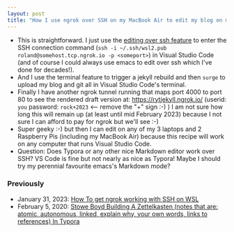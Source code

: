 ```yaml
---
layout: post
title: "How I use ngrok over SSH on my MacBook Air to edit my blog on my Surface Book 2"
---
```

*  This is straightforward. I just use the [editing over ssh feature](https://code.visualstudio.com/docs/remote/ssh) to enter the SSH connection command (`ssh -i ~/.ssh/wsl2.pub roland@somehost.tcp.ngrok.io -p <someport>`) in Visual Studio Code (and of course I could always use emacs to edit over ssh which I've done for decades!).
* And I use the terminal feature to trigger a jekyll rebuild and then `surge` to upload my blog and git all in Visual Studio Code's terminal.
* Finally I have another ngrok tunnel running that maps port 4000 to port 80 to see the rendered draft version at: https://rytjekyll.ngrok.io/ (userid: `you` password: `rock+2023` <-- remove the "+" sign :-) ) I am not sure how long this will remain up (at least until mid February 2023) because I not sure I can afford to pay for ngrok but we'll see :-) 
* Super geeky :-) but then I can edit on any of my 3 laptops and 2 Raspberry Pis (including my MacBook Air) because this recipe will work on any computer that runs Visual Studio Code.
* Question: Does Typora or any other nice Markdown editor work over SSH? VS Code is fine but not nearly as nice as Typora! Maybe I should try my perennial favourite emacs's Markdown mode?

### Previously
* January 31, 2023: [How To get ngrok working with SSH on WSL](http://rolandtanglao.com/2023/01/31/p1-ngrok-ssh-wsl-var-run-nogin/)
* February 5, 2020: [Stowe Boyd Building A Zettelkasten (notes that are: atomic, autonomous, linked, explain why, your own words, links to references) In Typora](http://rolandtanglao.com/2020/02/05/p1-stowe-boyd-building-a-zettelkasten-typora/)